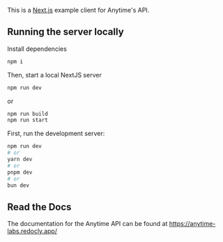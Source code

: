 This is a [Next.js](https://nextjs.org) example client for Anytime's API.

## Running the server locally

Install dependencies

```bash
npm i
```

Then, start a local NextJS server

```bash
npm run dev
```

or

```bash
npm run build
npm run start
```

First, run the development server:

```bash
npm run dev
# or
yarn dev
# or
pnpm dev
# or
bun dev
```

## Read the Docs

The documentation for the Anytime API can be found at https://anytime-labs.redocly.app/

